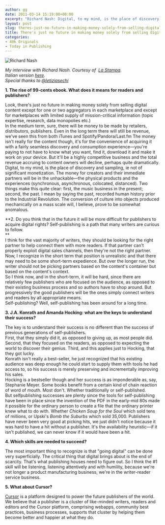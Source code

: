 ```yaml
---
author: gg
date: 2011-03-14 15:19:00+00:00
excerpt: "Richard Nash: Digital, to my mind, is the place of discovery and sampling, ie not of significant monetization. The money for creators and their immediate partners will be in the unhackable—the physical products and the experiences (synchronous, asynchronous, colocated, distanced)"
layout: post
slug: theres-just-no-future-in-making-money-solely-from-selling-digital-content
title: There's just no future in making money solely from selling digital content
categories:
- 40k Originals
- Today in Publishing
---
```


![Richard Nash](http://www.40kbooks.com/wp-content/uploads/richard-nash.jpg)

_My interview with Richard Nash. Courtesy of  [La Stampa](http://www.lastampa.it/).   
Italian version [here](http://www.lastampa.it/_web/cmstp/tmplrubriche/tecnologia/grubrica.asp?ID_blog=30&ID_articolo=8770&ID_sezione=38&sezione=).  
Special thanks to [@letiziasechi](http://www.twitter.com/letiziasechi)_

**1. The rise of 99-cents ebook. What does it means for readers and publishers?**

Look, there's just no future in making money solely from selling digital content except for one or two aggregators in each marketplace and except for marketplaces with limited supply of mission-critical information (topic expertise, research, data monopolies etc.)  
In the medium term, sure, there will be money to be made by retailers, distributors, publishers. Even in the long term there will still be revenue, we've seen this from both iTunes and Spotify/Pandora/Last.fm The money isn't really for the content though, it's for the convenience of acquiring it with a fairly seamless discovery and consumption experience—you're paying to not have to know what you want, find it, download it and make it work on your device. But it'll be a highly competitive business and the total revenue accruing to content owners will decline, perhaps quite dramatically.  
Digital, to my mind, is the place of discovery and sampling, ie not of significant monetization. The money for creators and their immediate partners will be in the unhackable—the physical products and the experiences (synchronous, asynchronous, colocated, distanced). Two things make this quite clear: first, the music business in the present; second, the past. I mean by saying the past, recorded human history prior to the Industrial Revolution. The conversion of culture into objects produced mechanically on a mass scale will, I believe, prove to be somewhat anomalous.

**2. Do you think that in the future it will be more difficult for publishers to acquire digital rights? Self-publishing is a path that many writers are curious to follow.  
**  
I think for the vast majority of writers, they should be looking for the right partner to help connect them with more readers. If that partner can't properly exploit digital sales channels, then they're not the right partner.  
Now, I recognize in the short term that position is unrealistic and that there may need to be some short-term expedience. But over the longer run, the writer should not be picking partners based on the content's container but based on the content's context.  
So I think now, and in the short-term, it will be hard, since there are relatively few publishers who are focused on the audience, as opposed to their existing business process and so authors have to shop around. But progressively the good publishers will be the ones simply connect writers and readers by all appropriate means.  
Self-publishing? Well, self-publishing has been around for a long time.

**3. J.A. Konrath and Amanda Hocking: what are the keys to understand their success?**

The key is to understand their success is no different than the success of previous generations of self-publishers.  
First, that they simply did it, as opposed to giving up, as most people did. Second, that they focused on the readers, as opposed to expecting the world to discover their genius. Third, and this applies just to Hocking, that they got lucky.  
Konrath isn't really a best-seller, he just recognized that his existing audience was deep enough he could start to supply them with tools he had access to, so his success is merely preserving and incrementally improving his sales.  
Hocking is a bestseller though and her success is as imponderable as, say, Stephanie Meyer. Some books benefit from a certain kind of chain reaction of word of mouth. Most don't. Whether traditionally or self-published.  
But selfpublishing successes are plenty since the tools for self-publishing have been in place since the invention of the PDF in the early-mid 80s made it possible for the ordinary person to create a file that the ordinary printer knew what to do with. Whether _Chicken Soup for the Soul_ which sold tens of millions, or Upski's _Bomb the Suburbs_ which sold 35,000. Publishers have never been very good at picking hits, we just didn't notice because it was hard to have a hit without a publisher. It's the availability heuristic—if it isn't published, we can never know if it would have been a hit.

**4. Which skills are needed to succeed?**

The most important thing to recognize is that "going digital" can be done very superficially. The critical thing that digital brings about is the end of scarcity. That's what publishing houses need to figure out. So I think the #1 skill will be listening, listening attentively and with humility, because we're not longer a product manufacturing business, we're in the writer-reader service business.

**5. What about Cursor?**

[Cursor](http://www.thinkcursor.com/) is a platform designed to power the future publishers of the world. We believe that a publisher is a cluster of like-minded writers, readers and editors and the Cursor platform, comprising webapps, community best practices, business processes, supports that cluster by helping them become better and happier at what they do.
